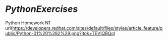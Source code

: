 # _PythonExercises_
Python Homework N1
url(https://developers.redhat.com/sites/default/files/styles/article_feature/public/Python-01%20%282%29.png?itok=TEVIQBQo)
